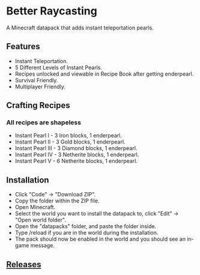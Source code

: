 # Better Raycasting
A Minecraft datapack that adds instant teleportation pearls.

## Features
* Instant Teleportation.
* 5 Different Levels of Instant Pearls.
* Recipes unlocked and viewable in Recipe Book after getting enderpearl.
* Survival Friendly.
* Multiplayer Friendly.

## Crafting Recipes
### All recipes are shapeless
* Instant Pearl I - 3 Iron blocks, 1 enderpearl.
* Instant Pearl II - 3 Gold blocks, 1 enderpearl.
* Instant Pearl III - 3 Diamond blocks, 1 enderpearl.
* Instant Pearl IV - 3 Netherite blocks, 1 enderpearl.
* Instant Pearl V - 6 Netherite blocks, 1 enderpearl.

## Installation
* Click "Code" -> "Download ZIP".
* Copy the folder within the ZIP file.
* Open Minecraft.
* Select the world you want to install the datapack to, click "Edit" -> "Open world folder".
* Open the "datapacks" folder, and paste the folder inside.
* Type /reload if you are in the world during the installation.
* The pack should now be enabled in the world and you should see an in-game message.

## [Releases](https://github.com/TechnoBro03/BetterPearls/releases)
